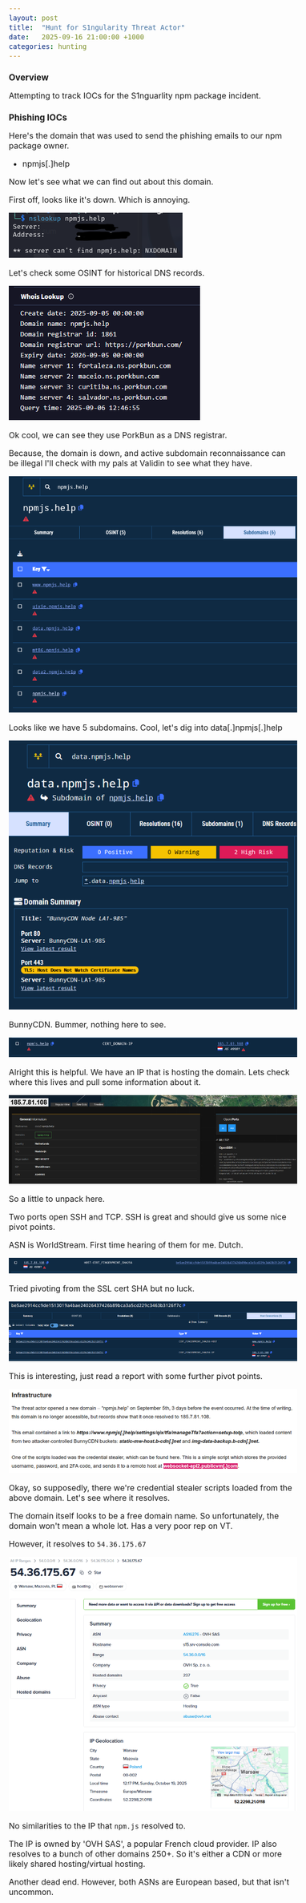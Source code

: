 ```yaml
---
layout: post
title:  "Hunt for S1ngularity Threat Actor"
date:   2025-09-16 21:00:00 +1000
categories: hunting
---
```


<style>
  body { font-size: 16px; }
  body {font-family: 'Inter', sans-serif}
  h1 { font-size: 19px !important; }
  h2 { font-size: 17px !important; }
  h3 { font-size: 15px !important; }
</style>

## Overview

Attempting to track IOCs for the S1nguarlity npm package incident.

## Phishing IOCs

Here's the domain that was used to send the phishing emails to our npm package owner.
- npmjs[.]help

Now let's see what we can find out about this domain.

First off, looks like it's down. Which is annoying.

![alt text](/images/nslookup.PNG) 

Let's check some OSINT for historical DNS records.

![alt text](/images/vt_whois.PNG)

Ok cool, we can see they use PorkBun as a DNS registrar. 

Because, the domain is down, and active subdomain reconnaissance can be illegal I'll check with my pals at Validin to see what they have.

![alt text](/images/validin_npm.PNG)

Looks like we have 5 subdomains. Cool, let's dig into data[.]npmjs[.]help

![alt text](/images/validin_npm_data_bunny.PNG)

BunnyCDN. Bummer, nothing here to see.

![alt text](/images/npmjs_IP.PNG)

Alright this is helpful. We have an IP that is hosting the domain. Lets check where this lives and pull some information about it.

![alt text](/images/shodan_npmjs_ip.PNG)

So a little to unpack here. 

Two ports open SSH and TCP. SSH is great and should give us some nice pivot points.

ASN is WorldStream. First time hearing of them for me. Dutch.

![alt text](/images/cert_pivot.PNG)

Tried pivoting from the SSL cert SHA but no luck.

![alt text](/images/cert_pivot_no_luck.PNG)

This is interesting, just read a report with some further pivot points. 

![alt text](/images/infrastructure_pivot.PNG)

Okay, so supposedly, there we're credential stealer scripts loaded from the above domain. Let's see where it resolves.

The domain itself looks to be a free domain name. So unfortunately, the domain won't mean a whole lot. Has a very poor rep on VT.

However, it resolves to ``54.36.175.67``

![alt text](/images/npm_resolve.PNG)

No similarities to the IP that ``npm.js`` resolved to. 

The IP is owned by 'OVH SAS', a popular French cloud provider. IP also resolves to a bunch of other domains 250+. So it's either a CDN or more likely shared hosting/virtual hosting.

Another dead end. However, both ASNs are European based, but that isn't uncommon.